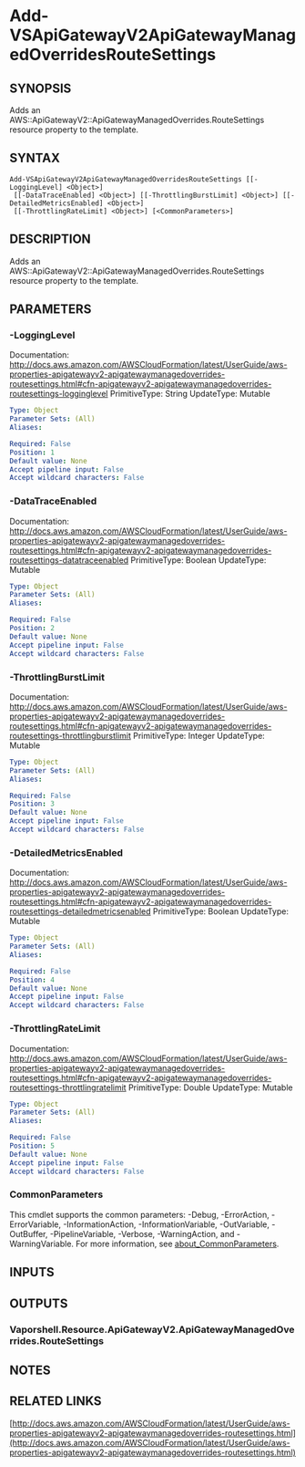 # Add-VSApiGatewayV2ApiGatewayManagedOverridesRouteSettings

## SYNOPSIS
Adds an AWS::ApiGatewayV2::ApiGatewayManagedOverrides.RouteSettings resource property to the template.

## SYNTAX

```
Add-VSApiGatewayV2ApiGatewayManagedOverridesRouteSettings [[-LoggingLevel] <Object>]
 [[-DataTraceEnabled] <Object>] [[-ThrottlingBurstLimit] <Object>] [[-DetailedMetricsEnabled] <Object>]
 [[-ThrottlingRateLimit] <Object>] [<CommonParameters>]
```

## DESCRIPTION
Adds an AWS::ApiGatewayV2::ApiGatewayManagedOverrides.RouteSettings resource property to the template.

## PARAMETERS

### -LoggingLevel
Documentation: http://docs.aws.amazon.com/AWSCloudFormation/latest/UserGuide/aws-properties-apigatewayv2-apigatewaymanagedoverrides-routesettings.html#cfn-apigatewayv2-apigatewaymanagedoverrides-routesettings-logginglevel
PrimitiveType: String
UpdateType: Mutable

```yaml
Type: Object
Parameter Sets: (All)
Aliases:

Required: False
Position: 1
Default value: None
Accept pipeline input: False
Accept wildcard characters: False
```

### -DataTraceEnabled
Documentation: http://docs.aws.amazon.com/AWSCloudFormation/latest/UserGuide/aws-properties-apigatewayv2-apigatewaymanagedoverrides-routesettings.html#cfn-apigatewayv2-apigatewaymanagedoverrides-routesettings-datatraceenabled
PrimitiveType: Boolean
UpdateType: Mutable

```yaml
Type: Object
Parameter Sets: (All)
Aliases:

Required: False
Position: 2
Default value: None
Accept pipeline input: False
Accept wildcard characters: False
```

### -ThrottlingBurstLimit
Documentation: http://docs.aws.amazon.com/AWSCloudFormation/latest/UserGuide/aws-properties-apigatewayv2-apigatewaymanagedoverrides-routesettings.html#cfn-apigatewayv2-apigatewaymanagedoverrides-routesettings-throttlingburstlimit
PrimitiveType: Integer
UpdateType: Mutable

```yaml
Type: Object
Parameter Sets: (All)
Aliases:

Required: False
Position: 3
Default value: None
Accept pipeline input: False
Accept wildcard characters: False
```

### -DetailedMetricsEnabled
Documentation: http://docs.aws.amazon.com/AWSCloudFormation/latest/UserGuide/aws-properties-apigatewayv2-apigatewaymanagedoverrides-routesettings.html#cfn-apigatewayv2-apigatewaymanagedoverrides-routesettings-detailedmetricsenabled
PrimitiveType: Boolean
UpdateType: Mutable

```yaml
Type: Object
Parameter Sets: (All)
Aliases:

Required: False
Position: 4
Default value: None
Accept pipeline input: False
Accept wildcard characters: False
```

### -ThrottlingRateLimit
Documentation: http://docs.aws.amazon.com/AWSCloudFormation/latest/UserGuide/aws-properties-apigatewayv2-apigatewaymanagedoverrides-routesettings.html#cfn-apigatewayv2-apigatewaymanagedoverrides-routesettings-throttlingratelimit
PrimitiveType: Double
UpdateType: Mutable

```yaml
Type: Object
Parameter Sets: (All)
Aliases:

Required: False
Position: 5
Default value: None
Accept pipeline input: False
Accept wildcard characters: False
```

### CommonParameters
This cmdlet supports the common parameters: -Debug, -ErrorAction, -ErrorVariable, -InformationAction, -InformationVariable, -OutVariable, -OutBuffer, -PipelineVariable, -Verbose, -WarningAction, and -WarningVariable. For more information, see [about_CommonParameters](http://go.microsoft.com/fwlink/?LinkID=113216).

## INPUTS

## OUTPUTS

### Vaporshell.Resource.ApiGatewayV2.ApiGatewayManagedOverrides.RouteSettings
## NOTES

## RELATED LINKS

[http://docs.aws.amazon.com/AWSCloudFormation/latest/UserGuide/aws-properties-apigatewayv2-apigatewaymanagedoverrides-routesettings.html](http://docs.aws.amazon.com/AWSCloudFormation/latest/UserGuide/aws-properties-apigatewayv2-apigatewaymanagedoverrides-routesettings.html)

